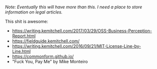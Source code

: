 _Note: Eventually this will have more than this. I need a place to store information on legal articles._

This shit is awesome:
- https://writing.kemitchell.com/2017/03/29/OSS-Business-Perception-Report.html
- https://fieldguide.kemitchell.com/
- https://writing.kemitchell.com/2016/09/21/MIT-License-Line-by-Line.html
- https://commonform.github.io/
- "Fuck You, Pay Me" by Mike Monteiro
